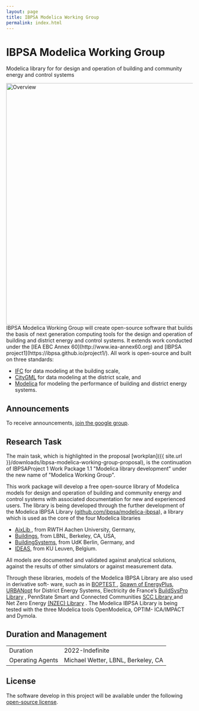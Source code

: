 ```yaml
---
layout: page
title: IBPSA Modelica Working Group
permalink: index.html
---
```


<div class="starter-template">
  <h1>IBPSA Modelica Working Group</h1>
  <p class="lead">
    Modelica library for  for design and operation of building and community energy and control systems
  </p>
  <img src="{{ site.url }}/assets/img/overview.jpg" alt="Overview" width="650px">
</div>
IBPSA Modelica Working Group will create open-source software
that builds the basis of next generation computing tools
for the design and
operation of building and district energy and control systems.
It extends work conducted under the
[IEA EBC Annex 60](http://www.iea-annex60.org) and [IBPSA project1](https://ibpsa.github.io/project1/).
All work is open-source and built on three standards:

 - [IFC](http://www.buildingsmart-tech.org/) for data modeling at the building scale,
 - [CityGML](http://www.citygml.org/) for data modeling at the district scale, and
 - [Modelica](http://www.modelica.org) for modeling the performance of building and district energy systems.

<h2>Announcements</h2>

To receive announcements, [join the google group](https://groups.google.com/g/ibpsa_modelica_working_group).

<h2>Research Task</h2>
The main task, which is highlighted in the proposal
[workplan]({{ site.url }}/downloads/ibpsa-modelica-working-group-proposal), is the continuation of IBPSAProject 1 Work Package 1.1 "Modelica library development" under the new name of "Modelica Working Group".

This work package will develop a free open-source
library of Modelica models for design and operation of
building and community energy and control
systems with associated documentation for new and experienced users.
The library is being developed through
the further development of the Modelica IBPSA Library
(<a href="https://github.com/ibpsa/modelica-ibpsa">github.com/ibpsa/modelica-ibpsa</a>),
a library which is used as the core of the four Modelica libraries
</p>
<ul>
<li>
 <a href="https://github.com/RWTH-EBC/AixLib">AixLib </a>,
 from RWTH Aachen University, Germany,
</li>
<li>
 <a href="http://simulationresearch.lbl.gov/modelica">Buildings</a>,
 from LBNL, Berkeley, CA, USA,
</li>
<li>
 <a href="http://www.modelica-buildingsystems.de">BuildingSystems</a>,
 from UdK Berlin, Germany, and
 </li>
 <li>
 <a href="https://github.com/open-ideas/IDEAS">IDEAS</a>,
 from KU Leuven, Belgium.
 </li>
 </ul>
<p>
All models are documented and validated against analytical solutions, against
the results of other simulators or against measurement data.
</p>
<p>
Through these libraries, models of the Modelica IBPSA Library are also used in derivative soft-
ware, such as in  <a href="https://github.com/ibpsa/project1-boptest">BOPTEST </a>, <a href=https://lbl-srg.github.io/soep/> Spawn of EnergyPlus</a>,<a href=https://docs.urbanopt.net/workflows/des.html> URBANopt</a>  for District Energy Systems, Electricity de France’s <a href=https://github.com/EDF-Lab/BuildSysPro> BuildSysPro Library</a>  , PennState Smart and Connected Communities <a href=https://sites.psu.edu/sbslab/tools/smart-and-connected-communities-scc-library/> SCC Library </a> and Net Zero Energy <a href=https://sites.psu.edu/sbslab/tools/net-zero-energy-community-nzec-library/> (NZEC) Library</a> . 
The Modelica IBPSA Library is being tested with the three Modelica tools OpenModelica, OPTIM-
ICA/IMPACT and Dymola.
</p>

<h2>Duration and Management</h2>

<table>
<tr>
<td>
Duration
</td>
<td>2022-Indefinite
</td>
</tr>
<tr valign="top">
<td>
Operating Agents
</td>
<td>
Michael Wetter, LBNL, Berkeley, CA<br/>
</td>
</tr>
</table>

<h2>License</h2>
<p>
The software develop in this project will be available under the following
<a href="license.html">open-source license</a>.
</p>
